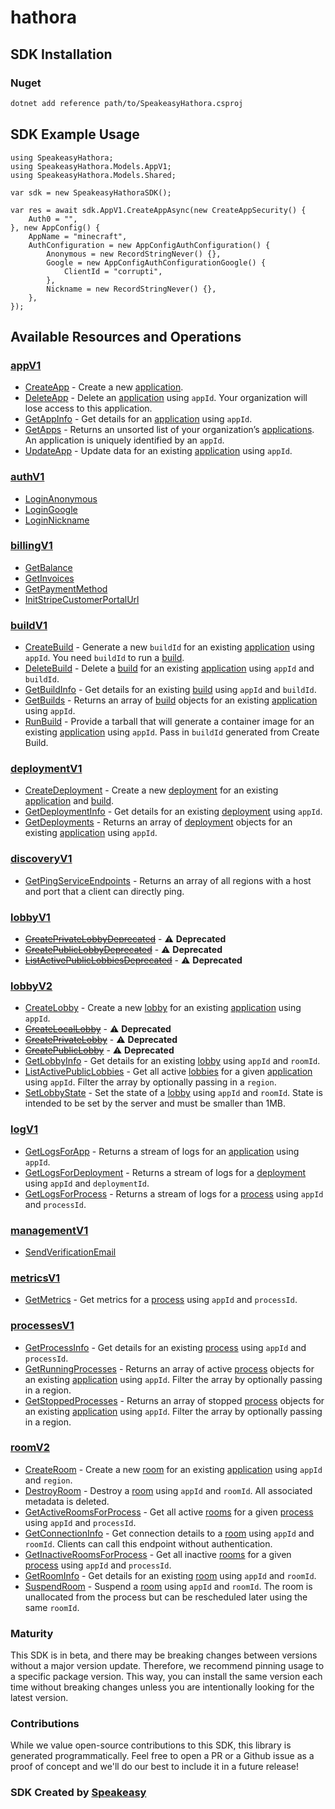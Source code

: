 # hathora

<!-- Start SDK Installation -->
## SDK Installation

### Nuget

```bash
dotnet add reference path/to/SpeakeasyHathora.csproj
```
<!-- End SDK Installation -->

## SDK Example Usage
<!-- Start SDK Example Usage -->


```unity
using SpeakeasyHathora;
using SpeakeasyHathora.Models.AppV1;
using SpeakeasyHathora.Models.Shared;

var sdk = new SpeakeasyHathoraSDK();

var res = await sdk.AppV1.CreateAppAsync(new CreateAppSecurity() {
    Auth0 = "",
}, new AppConfig() {
    AppName = "minecraft",
    AuthConfiguration = new AppConfigAuthConfiguration() {
        Anonymous = new RecordStringNever() {},
        Google = new AppConfigAuthConfigurationGoogle() {
            ClientId = "corrupti",
        },
        Nickname = new RecordStringNever() {},
    },
});
```
<!-- End SDK Example Usage -->

<!-- Start SDK Available Operations -->
## Available Resources and Operations


### [appV1](docs/Sdks/AppV1/README.md)

* [CreateApp](docs/Sdks/AppV1/README.md#createapp) - Create a new [application](https://hathora.dev/docs/concepts/hathora-entities#application).
* [DeleteApp](docs/Sdks/AppV1/README.md#deleteapp) - Delete an [application](https://hathora.dev/docs/concepts/hathora-entities#application) using `appId`. Your organization will lose access to this application.
* [GetAppInfo](docs/Sdks/AppV1/README.md#getappinfo) - Get details for an [application](https://hathora.dev/docs/concepts/hathora-entities#application) using `appId`.
* [GetApps](docs/Sdks/AppV1/README.md#getapps) - Returns an unsorted list of your organization’s [applications](https://hathora.dev/docs/concepts/hathora-entities#application). An application is uniquely identified by an `appId`.
* [UpdateApp](docs/Sdks/AppV1/README.md#updateapp) - Update data for an existing [application](https://hathora.dev/docs/concepts/hathora-entities#application) using `appId`.

### [authV1](docs/Sdks/AuthV1/README.md)

* [LoginAnonymous](docs/Sdks/AuthV1/README.md#loginanonymous)
* [LoginGoogle](docs/Sdks/AuthV1/README.md#logingoogle)
* [LoginNickname](docs/Sdks/AuthV1/README.md#loginnickname)

### [billingV1](docs/Sdks/BillingV1/README.md)

* [GetBalance](docs/Sdks/BillingV1/README.md#getbalance)
* [GetInvoices](docs/Sdks/BillingV1/README.md#getinvoices)
* [GetPaymentMethod](docs/Sdks/BillingV1/README.md#getpaymentmethod)
* [InitStripeCustomerPortalUrl](docs/Sdks/BillingV1/README.md#initstripecustomerportalurl)

### [buildV1](docs/Sdks/BuildV1/README.md)

* [CreateBuild](docs/Sdks/BuildV1/README.md#createbuild) - Generate a new `buildId` for an existing [application](https://hathora.dev/docs/concepts/hathora-entities#application) using `appId`. You need `buildId` to run a [build](https://hathora.dev/docs/concepts/hathora-entities#build).
* [DeleteBuild](docs/Sdks/BuildV1/README.md#deletebuild) - Delete a [build](https://hathora.dev/docs/concepts/hathora-entities#build) for an existing [application](https://hathora.dev/docs/concepts/hathora-entities#application) using `appId` and `buildId`.
* [GetBuildInfo](docs/Sdks/BuildV1/README.md#getbuildinfo) - Get details for an existing [build](https://hathora.dev/docs/concepts/hathora-entities#build) using `appId` and `buildId`.
* [GetBuilds](docs/Sdks/BuildV1/README.md#getbuilds) - Returns an array of [build](https://hathora.dev/docs/concepts/hathora-entities#build) objects for an existing [application](https://hathora.dev/docs/concepts/hathora-entities#application) using `appId`.
* [RunBuild](docs/Sdks/BuildV1/README.md#runbuild) - Provide a tarball that will generate a container image for an existing [application](https://hathora.dev/docs/concepts/hathora-entities#application) using `appId`. Pass in `buildId` generated from Create Build.

### [deploymentV1](docs/Sdks/DeploymentV1/README.md)

* [CreateDeployment](docs/Sdks/DeploymentV1/README.md#createdeployment) - Create a new [deployment](https://hathora.dev/docs/concepts/hathora-entities#deployment) for an existing [application](https://hathora.dev/docs/concepts/hathora-entities#application) and [build](https://hathora.dev/docs/concepts/hathora-entities#build).
* [GetDeploymentInfo](docs/Sdks/DeploymentV1/README.md#getdeploymentinfo) - Get details for an existing [deployment](https://hathora.dev/docs/concepts/hathora-entities#deployment) using `appId`.
* [GetDeployments](docs/Sdks/DeploymentV1/README.md#getdeployments) - Returns an array of [deployment](https://hathora.dev/docs/concepts/hathora-entities#deployment) objects for an existing [application](https://hathora.dev/docs/concepts/hathora-entities#application) using `appId`.

### [discoveryV1](docs/Sdks/DiscoveryV1/README.md)

* [GetPingServiceEndpoints](docs/Sdks/DiscoveryV1/README.md#getpingserviceendpoints) - Returns an array of all regions with a host and port that a client can directly ping.

### [lobbyV1](docs/Sdks/LobbyV1/README.md)

* [~~CreatePrivateLobbyDeprecated~~](docs/Sdks/LobbyV1/README.md#createprivatelobbydeprecated) - :warning: **Deprecated**
* [~~CreatePublicLobbyDeprecated~~](docs/Sdks/LobbyV1/README.md#createpubliclobbydeprecated) - :warning: **Deprecated**
* [~~ListActivePublicLobbiesDeprecated~~](docs/Sdks/LobbyV1/README.md#listactivepubliclobbiesdeprecated) - :warning: **Deprecated**

### [lobbyV2](docs/Sdks/LobbyV2/README.md)

* [CreateLobby](docs/Sdks/LobbyV2/README.md#createlobby) - Create a new [lobby](https://hathora.dev/docs/concepts/hathora-entities#lobby) for an existing [application](https://hathora.dev/docs/concepts/hathora-entities#application) using `appId`.
* [~~CreateLocalLobby~~](docs/Sdks/LobbyV2/README.md#createlocallobby) - :warning: **Deprecated**
* [~~CreatePrivateLobby~~](docs/Sdks/LobbyV2/README.md#createprivatelobby) - :warning: **Deprecated**
* [~~CreatePublicLobby~~](docs/Sdks/LobbyV2/README.md#createpubliclobby) - :warning: **Deprecated**
* [GetLobbyInfo](docs/Sdks/LobbyV2/README.md#getlobbyinfo) - Get details for an existing [lobby](https://hathora.dev/docs/concepts/hathora-entities#lobby) using `appId` and `roomId`.
* [ListActivePublicLobbies](docs/Sdks/LobbyV2/README.md#listactivepubliclobbies) - Get all active [lobbies](https://hathora.dev/docs/concepts/hathora-entities#lobby) for a given [application](https://hathora.dev/docs/concepts/hathora-entities#application) using `appId`. Filter the array by optionally passing in a `region`.
* [SetLobbyState](docs/Sdks/LobbyV2/README.md#setlobbystate) - Set the state of a [lobby](https://hathora.dev/docs/concepts/hathora-entities#lobby) using `appId` and `roomId`. State is intended to be set by the server and must be smaller than 1MB.

### [logV1](docs/Sdks/LogV1/README.md)

* [GetLogsForApp](docs/Sdks/LogV1/README.md#getlogsforapp) - Returns a stream of logs for an [application](https://hathora.dev/docs/concepts/hathora-entities#application) using `appId`.
* [GetLogsForDeployment](docs/Sdks/LogV1/README.md#getlogsfordeployment) - Returns a stream of logs for a [deployment](https://hathora.dev/docs/concepts/hathora-entities#deployment) using `appId` and `deploymentId`.
* [GetLogsForProcess](docs/Sdks/LogV1/README.md#getlogsforprocess) - Returns a stream of logs for a [process](https://hathora.dev/docs/concepts/hathora-entities#process) using `appId` and `processId`.

### [managementV1](docs/Sdks/ManagementV1/README.md)

* [SendVerificationEmail](docs/Sdks/ManagementV1/README.md#sendverificationemail)

### [metricsV1](docs/Sdks/MetricsV1/README.md)

* [GetMetrics](docs/Sdks/MetricsV1/README.md#getmetrics) - Get metrics for a [process](https://hathora.dev/docs/concepts/hathora-entities#process) using `appId` and `processId`.

### [processesV1](docs/Sdks/ProcessesV1/README.md)

* [GetProcessInfo](docs/Sdks/ProcessesV1/README.md#getprocessinfo) - Get details for an existing [process](https://hathora.dev/docs/concepts/hathora-entities#process) using `appId` and `processId`.
* [GetRunningProcesses](docs/Sdks/ProcessesV1/README.md#getrunningprocesses) - Returns an array of active [process](https://hathora.dev/docs/concepts/hathora-entities#process) objects for an existing [application](https://hathora.dev/docs/concepts/hathora-entities#application) using `appId`. Filter the array by optionally passing in a region.
* [GetStoppedProcesses](docs/Sdks/ProcessesV1/README.md#getstoppedprocesses) - Returns an array of stopped [process](https://hathora.dev/docs/concepts/hathora-entities#process) objects for an existing [application](https://hathora.dev/docs/concepts/hathora-entities#application) using `appId`. Filter the array by optionally passing in a region.

### [roomV2](docs/Sdks/RoomV2/README.md)

* [CreateRoom](docs/Sdks/RoomV2/README.md#createroom) - Create a new [room](https://hathora.dev/docs/concepts/hathora-entities#room) for an existing [application](https://hathora.dev/docs/concepts/hathora-entities#application) using `appId` and `region`.
* [DestroyRoom](docs/Sdks/RoomV2/README.md#destroyroom) - Destroy a [room](https://hathora.dev/docs/concepts/hathora-entities#room) using `appId` and `roomId`. All associated metadata is deleted.
* [GetActiveRoomsForProcess](docs/Sdks/RoomV2/README.md#getactiveroomsforprocess) - Get all active [rooms](https://hathora.dev/docs/concepts/hathora-entities#room) for a given [process](https://hathora.dev/docs/concepts/hathora-entities#process) using `appId` and `processId`.
* [GetConnectionInfo](docs/Sdks/RoomV2/README.md#getconnectioninfo) - Get connection details to a [room](https://hathora.dev/docs/concepts/hathora-entities#room) using `appId` and `roomId`. Clients can call this endpoint without authentication.
* [GetInactiveRoomsForProcess](docs/Sdks/RoomV2/README.md#getinactiveroomsforprocess) - Get all inactive [rooms](https://hathora.dev/docs/concepts/hathora-entities#room) for a given [process](https://hathora.dev/docs/concepts/hathora-entities#process) using `appId` and `processId`.
* [GetRoomInfo](docs/Sdks/RoomV2/README.md#getroominfo) - Get details for an existing [room](https://hathora.dev/docs/concepts/hathora-entities#room) using `appId` and `roomId`.
* [SuspendRoom](docs/Sdks/RoomV2/README.md#suspendroom) - Suspend a [room](https://hathora.dev/docs/concepts/hathora-entities#room) using `appId` and `roomId`. The room is unallocated from the process but can be rescheduled later using the same `roomId`.
<!-- End SDK Available Operations -->

### Maturity

This SDK is in beta, and there may be breaking changes between versions without a major version update. Therefore, we recommend pinning usage
to a specific package version. This way, you can install the same version each time without breaking changes unless you are intentionally
looking for the latest version.

### Contributions

While we value open-source contributions to this SDK, this library is generated programmatically.
Feel free to open a PR or a Github issue as a proof of concept and we'll do our best to include it in a future release!

### SDK Created by [Speakeasy](https://docs.speakeasyapi.dev/docs/using-speakeasy/client-sdks)
